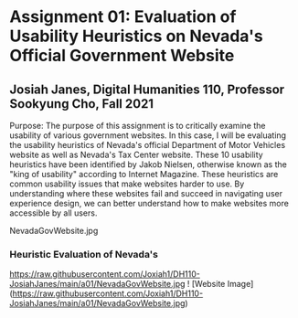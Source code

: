 # Assignment 01: Evaluation of Usability Heuristics on Nevada's Official Government Website

## Josiah Janes, Digital Humanities 110, Professor Sookyung Cho, Fall 2021

Purpose: The purpose of this assignment is to critically examine the usability of various government websites. In this case, I will be evaluating the usability heuristics of Nevada's official Department of Motor Vehicles website as well as Nevada's Tax Center website. These 10 usability heuristics have been identified by Jakob Nielsen, otherwise known as the "king of usability" according to Internet Magazine. These heuristics are common usability issues that make websites harder to use. By understanding where these websites fail and succeed in navigating user experience design, we can better understand how to make websites more accessible by all users.

NevadaGovWebsite.jpg

### Heuristic Evaluation of Nevada's 

https://raw.githubusercontent.com/Joxiah1/DH110-JosiahJanes/main/a01/NevadaGovWebsite.jpg
! [Website Image] (https://raw.githubusercontent.com/Joxiah1/DH110-JosiahJanes/main/a01/NevadaGovWebsite.jpg)
